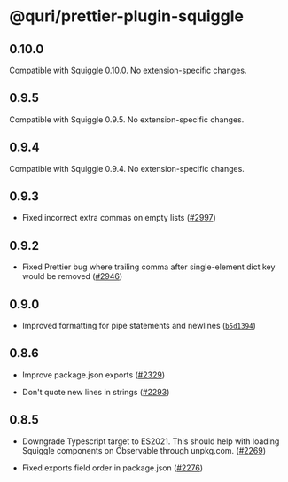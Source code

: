 # @quri/prettier-plugin-squiggle

## 0.10.0

Compatible with Squiggle 0.10.0. No extension-specific changes.

## 0.9.5

Compatible with Squiggle 0.9.5. No extension-specific changes.

## 0.9.4

Compatible with Squiggle 0.9.4. No extension-specific changes.

## 0.9.3

- Fixed incorrect extra commas on empty lists ([#2997](https://github.com/quantified-uncertainty/squiggle/pull/2997))

## 0.9.2

- Fixed Prettier bug where trailing comma after single-element dict key would be removed ([#2946](https://github.com/quantified-uncertainty/squiggle/pull/2946))

## 0.9.0

- Improved formatting for pipe statements and newlines ([`b5d1394`](https://github.com/quantified-uncertainty/squiggle/commit/b5d139465c72a742b0ac319068d4acc1d7ab0e4d))

## 0.8.6

- Improve package.json exports ([#2329](https://github.com/quantified-uncertainty/squiggle/pull/2329))

- Don't quote new lines in strings ([#2293](https://github.com/quantified-uncertainty/squiggle/pull/2293))

## 0.8.5

- Downgrade Typescript target to ES2021. This should help with loading Squiggle components on Observable through unpkg.com. ([#2269](https://github.com/quantified-uncertainty/squiggle/pull/2269))

- Fixed exports field order in package.json ([#2276](https://github.com/quantified-uncertainty/squiggle/pull/2276))
